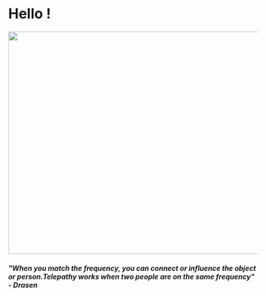 <h1>Hello !</h1>
<img src="https://mir-s3-cdn-cf.behance.net/project_modules/fs/724fb836610119.57224419a212b.gif"  width="900" height="450">
<h5>"When you match the frequency, you can connect or influence the object or person.Telepathy works when two people are on the same frequency" - Drasen</h5>
